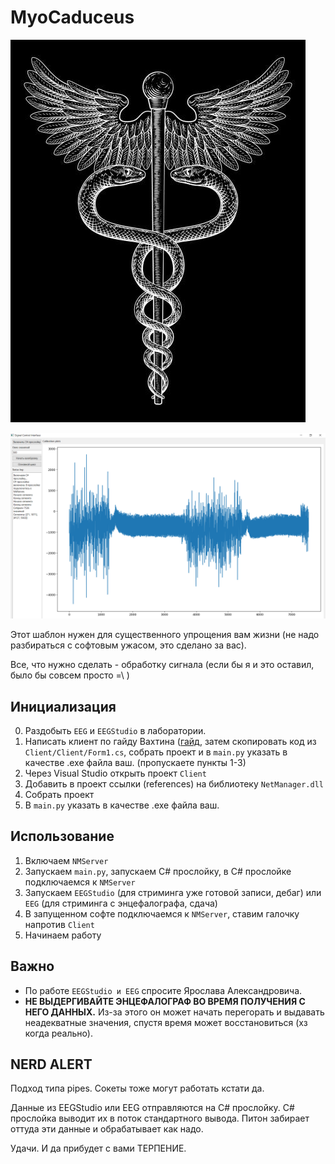 # MyoCaduceus
![](https://raw.githubusercontent.com/LiptonItTea/MyoCaduceus/refs/heads/main/logo.png)

![](https://raw.githubusercontent.com/LiptonItTea/MyoCaduceus/refs/heads/main/preview.png)

Этот шаблон нужен для существенного упрощения вам жизни (не надо разбираться с софтовым ужасом, это сделано за вас).

Все, что нужно сделать - обработку сигнала (если бы я и это оставил, было бы совсем просто =\\ )

## Инициализация
0. Раздобыть `EEG` и `EEGStudio` в лаборатории.
0. Написать клиент по гайду Вахтина ([гайд](https://www.youtube.com/watch?v=LXioRIRlEQ4), затем скопировать код из `Client/Client/Form1.cs`, собрать проект и в `main.py` указать в качестве .exe файла ваш. (пропускаете пункты 1-3)
1. Через Visual Studio открыть проект `Client`
2. Добавить в проект ссылки (references) на библиотеку `NetManager.dll`
3. Собрать проект
4. В `main.py` указать в качестве .exe файла ваш.

## Использование
1. Включаем `NMServer`
2. Запускаем `main.py`, запускаем C# прослойку, в C# прослойке подключаемся к `NMServer`
3. Запускаем `EEGStudio` (для стриминга уже готовой записи, дебаг) или `EEG` (для стриминга с энцефалографа, сдача)
4. В запущенном софте подключаемся к `NMServer`, ставим галочку напротив `Client`
5. Начинаем работу

## Важно
- По работе `EEGStudio и EEG` спросите Ярослава Александровича.
- **НЕ ВЫДЕРГИВАЙТЕ ЭНЦЕФАЛОГРАФ ВО ВРЕМЯ ПОЛУЧЕНИЯ С НЕГО ДАННЫХ.** Из-за этого он может начать перегорать и выдавать неадекватные значения, спустя время может восстановиться (хз когда реально).

## NERD ALERT
Подход типа pipes. Сокеты тоже могут работать кстати да.

Данные из EEGStudio или EEG отправляются на C# прослойку. C# прослойка выводит их в поток стандартного вывода. Питон забирает оттуда эти данные и обрабатывает как надо.

Удачи. И да прибудет с вами ТЕРПЕНИЕ.